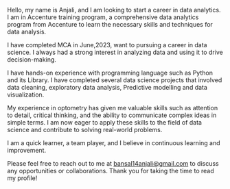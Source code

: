   Hello, my name is Anjali, and I am looking to start a career in data analytics. I am in Accenture training program, a       comprehensive data analytics program from Accenture to learn the necessary skills and techniques for data analysis.
  
  I have completed MCA in June,2023, want to pursuing a career in data science. I always had a strong interest in analyzing data and using it to drive decision-making.
  
  I have hands-on experience with programming language such as Python and its Library. I have completed several data science projects that involved data cleaning, exploratory data analysis, Predictive modelling and data visualization.
  
  My experience in optometry has given me valuable skills such as attention to detail, critical thinking, and the ability to communicate complex ideas in simple terms. I am now eager to apply these skills to the field of data science and contribute to solving real-world problems.
  
  I am a quick learner, a team player, and I believe in continuous learning and improvement.
  
  Please feel free to reach out to me at bansal14anjali@gmail.com to discuss any opportunities or collaborations. Thank you for taking the time to read my profile!
